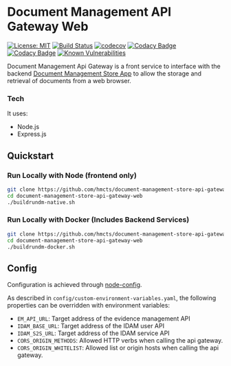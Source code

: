 # Document Management API Gateway Web
[![License: MIT](https://img.shields.io/badge/License-MIT-yellow.svg)](https://opensource.org/licenses/MIT)
[![Build Status](https://travis-ci.org/hmcts/document-management-store-api-gateway-web.svg?branch=master)](https://travis-ci.org/hmcts/document-management-store-api-gateway-web)
[![codecov](https://codecov.io/gh/hmcts/document-management-store-api-gateway-web/branch/master/graph/badge.svg)](https://codecov.io/gh/hmcts/document-management-store-api-gateway-web)
[![Codacy Badge](https://api.codacy.com/project/badge/Grade/1c57e8cad298447d83164461f1c75f8d)](https://www.codacy.com/app/HMCTS/document-management-store-api-gateway-web)
[![Codacy Badge](https://api.codacy.com/project/badge/Coverage/1c57e8cad298447d83164461f1c75f8d)](https://www.codacy.com/app/HMCTS/document-management-store-api-gateway-web)
[![Known Vulnerabilities](https://snyk.io/test/github/hmcts/document-management-store-api-gateway-web/badge.svg)](https://snyk.io/test/github/hmcts/document-management-store-api-gateway-web)

Document Management Api Gateway is a front service to interface with the backend [Document Management Store App](https://github.com/hmcts/document-management-store-app) to allow the storage and retrieval of documents from a web browser.

### Tech

It uses:
* Node.js
* Express.js

## Quickstart

### Run Locally with Node (frontend only)
```bash
git clone https://github.com/hmcts/document-management-store-api-gateway-web.git
cd document-management-store-api-gateway-web
./buildrundm-native.sh
```
### Run Locally with Docker (Includes Backend Services)
```bash
git clone https://github.com/hmcts/document-management-store-api-gateway-web.git
cd document-management-store-api-gateway-web
./buildrundm-docker.sh
```
## Config

Configuration is achieved through [node-config](https://github.com/lorenwest/node-config).

As described in `config/custom-environment-variables.yaml`, the following properties can be overridden with environment variables:
* `EM_API_URL`: Target address of the evidence management API
* `IDAM_BASE_URL`: Target address of the IDAM user API
* `IDAM_S2S_URL`: Target address of the IDAM service API
* `CORS_ORIGIN_METHODS`: Allowed HTTP verbs when calling the api gateway.
* `CORS_ORIGIN_WHITELIST`: Allowed list or origin hosts when calling the api gateway.
